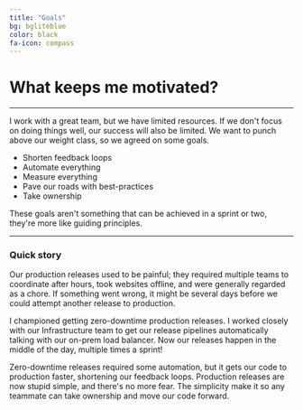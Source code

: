 ```yaml
---
title: "Goals"
bg: bgliteblue
color: black
fa-icon: compass
---
```



# What keeps me motivated?

---
I work with a great team, but we have limited resources. If we don't focus on doing things well, our success will also be limited. We want to punch above our weight class, so we agreed on some goals.

* Shorten feedback loops
* Automate everything
* Measure everything	
* Pave our roads with best-practices
* Take ownership

These goals aren't something that can be achieved in a sprint or two, they're more like guiding principles.

---
### Quick story

Our production releases used to be painful; they required multiple teams to coordinate after hours, took websites offline, and were generally regarded as a chore. If something went wrong, it might be several days before we could attempt another release to production.

I championed getting zero-downtime production releases. I worked closely with our Infrastructure team to get our release pipelines automatically talking with our on-prem load balancer. Now our releases happen in the middle of the day, multiple times a sprint!

Zero-downtime releases required some automation, but it gets our code to production faster, shortening our feedback loops. Production releases are now stupid simple, and there's no more fear. The simplicity make it so any teammate can take ownership and move our code forward.